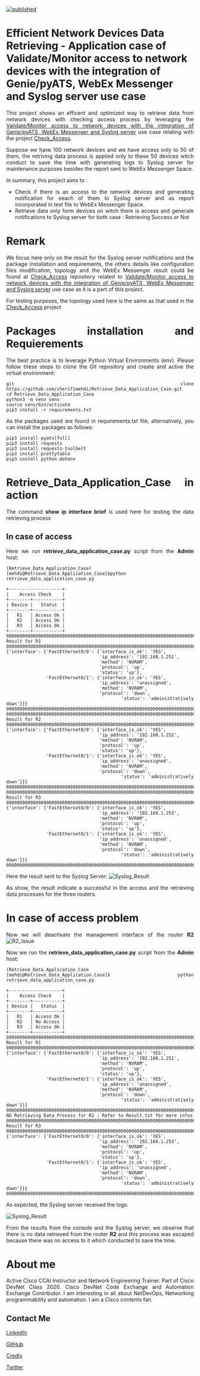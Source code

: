 [![published](https://static.production.devnetcloud.com/codeexchange/assets/images/devnet-published.svg)](https://developer.cisco.com/codeexchange/github/repo/cherifimehdi/Retrieve_Data_Application_Case)

# Efficient Network Devices Data Retrieving - Application case of Validate/Monitor access to network devices with the integration of Genie/pyATS, WebEx Messenger and Syslog server use case

<div style="text-align: justify">

This project shows an efficent and optimized way to retrieve data from network devices with checking access process by leveraging the [Validate/Monitor access to network devices with the integration of Genie/pyATS, WebEx Messenger and Syslog server](https://developer.cisco.com/network-automation/detail/31f2a492-d5b7-11eb-95a0-c6918c6fb71b/) use case relating with the project [Check_Access](https://developer.cisco.com/codeexchange/github/repo/cherifimehdi/Check_Access).

Suppose we have 100 network devices and we have access only to 50 of them, the retriving data process is applied only to these 50 devices witch conduct to save the time with generating logs to Syslog server for maintenance purposes besides the report sent to WebEx Messenger Space.

In summary, this project aims to : 

- Check if there is an access to the network devices and generating notification for eeach of them to Syslog server and as report incorporated in text file to WebEx Messenger Space.
- Retrieve data only form devices on witch there is access and generate notifications to Syslog server for both case : Retrieving Success or Not 
      
# Remark
We focus here only on the result for the Syslog server notifications and the package installation and requirements, the others details like configuration files modification, topology and the WebEx Messenger result could be found at [Check_Access](https://developer.cisco.com/codeexchange/github/repo/cherifimehdi/Check_Access) repository related to [Validate/Monitor access to network devices with the integration of Genie/pyATS, WebEx Messenger and Syslog server](https://developer.cisco.com/network-automation/detail/31f2a492-d5b7-11eb-95a0-c6918c6fb71b/) use case as it is a part of this project.
      
For testing purposes, the topology used here is the same as that used in the [Check_Access](https://developer.cisco.com/codeexchange/github/repo/cherifimehdi/Check_Access) project
      
# Packages installation and Requierements

The best practice is to leverage Python Virtual Environments (env). Please follow these steps to clone the Git repository and create and active the virtual environment:

```
git clone https://github.com/cherifimehdi/Retrieve_Data_Application_Case.git
cd Retrieve_Data_Application_Case
python3 -m venv venv
source venv/bin/activate
pip3 install -r requirements.txt
```
As the packages used are found in requirements.txt file, alternatively, you can install the packages as follows:
```
pip3 install pyats[full]
pip3 install requests
pip3 install requests-toolbelt
pip3 install prettytable
pip3 install python-dotenv
```

# Retrieve_Data_Application_Case in action

The command __show ip interface brief__ is used here for testing the data retrieving process

## In case of access

Here we run __retrieve_data_application_case.py__ script from the __Admin__ host:

```console
(Retrieve_Data_Application_Case) [mehdi@Retrieve_Data_Application_Case]$python  retrieve_data_application_case.py

+--------------------+
|    Access Check    |
+--------+-----------+
| Device |   Status  |
+--------+-----------+
|   R1   | Access Ok |
|   R2   | Access Ok |
|   R3   | Access Ok |
+--------+-----------+
0000000000000000000000000000000000000000000000000000000000000000000000000000000000000000000000000000
Result for R1
0000000000000000000000000000000000000000000000000000000000000000000000000000000000000000000000000000
{'interface': {'FastEthernet0/0': {'interface_is_ok': 'YES',
                                   'ip_address': '192.168.1.251',
                                   'method': 'NVRAM',
                                   'protocol': 'up',
                                   'status': 'up'},
               'FastEthernet0/1': {'interface_is_ok': 'YES',
                                   'ip_address': 'unassigned',
                                   'method': 'NVRAM',
                                   'protocol': 'down',
                                   'status': 'administratively down'}}}
0000000000000000000000000000000000000000000000000000000000000000000000000000000000000000000000000000
0000000000000000000000000000000000000000000000000000000000000000000000000000000000000000000000000000
Result for R2
0000000000000000000000000000000000000000000000000000000000000000000000000000000000000000000000000000
{'interface': {'FastEthernet0/0': {'interface_is_ok': 'YES',
                                   'ip_address': '192.168.1.252',
                                   'method': 'NVRAM',
                                   'protocol': 'up',
                                   'status': 'up'},
               'FastEthernet0/1': {'interface_is_ok': 'YES',
                                   'ip_address': 'unassigned',
                                   'method': 'NVRAM',
                                   'protocol': 'down',
                                   'status': 'administratively down'}}}
0000000000000000000000000000000000000000000000000000000000000000000000000000000000000000000000000000
0000000000000000000000000000000000000000000000000000000000000000000000000000000000000000000000000000
Result for R3
0000000000000000000000000000000000000000000000000000000000000000000000000000000000000000000000000000
{'interface': {'FastEthernet0/0': {'interface_is_ok': 'YES',
                                   'ip_address': '192.168.1.253',
                                   'method': 'NVRAM',
                                   'protocol': 'up',
                                   'status': 'up'},
               'FastEthernet0/1': {'interface_is_ok': 'YES',
                                   'ip_address': 'unassigned',
                                   'method': 'NVRAM',
                                   'protocol': 'down',
                                   'status': 'administratively down'}}}
0000000000000000000000000000000000000000000000000000000000000000000000000000000000000000000000000000
```

Here the result sent to the Syslog Server:
![Syslog_Result](./Images/Syslog_No_Issue.png)

As show, the result indicate a successful in the access and the retrieving data processes for the three routers.

# In case of access problem

Now we will deactivate the management interface of the router __R2__
![R2_Issue](./Images/Create_Issue_R2.png)

Now we run the __retrieve_data_application_case.py__ script from the __Admin__ host:

```console
(Retrieve_Data_Application_Case [mehdi@Retrieve_Data_Application_Case]$ python retrieve_data_application_case.py

+--------------------+
|    Access Check    |
+--------+-----------+
| Device |   Status  |
+--------+-----------+
|   R1   | Access Ok |
|   R2   | No Access |
|   R3   | Access Ok |
+--------+-----------+
0000000000000000000000000000000000000000000000000000000000000000000000000000000000000000000000000000
Result for R1
0000000000000000000000000000000000000000000000000000000000000000000000000000000000000000000000000000
{'interface': {'FastEthernet0/0': {'interface_is_ok': 'YES',
                                   'ip_address': '192.168.1.251',
                                   'method': 'NVRAM',
                                   'protocol': 'up',
                                   'status': 'up'},
               'FastEthernet0/1': {'interface_is_ok': 'YES',
                                   'ip_address': 'unassigned',
                                   'method': 'NVRAM',
                                   'protocol': 'down',
                                   'status': 'administratively down'}}}
0000000000000000000000000000000000000000000000000000000000000000000000000000000000000000000000000000
NO Retrieving Data Process for R2 : Refer to Result.txt for more infos
0000000000000000000000000000000000000000000000000000000000000000000000000000000000000000000000000000
Result for R3
0000000000000000000000000000000000000000000000000000000000000000000000000000000000000000000000000000
{'interface': {'FastEthernet0/0': {'interface_is_ok': 'YES',
                                   'ip_address': '192.168.1.253',
                                   'method': 'NVRAM',
                                   'protocol': 'up',
                                   'status': 'up'},
               'FastEthernet0/1': {'interface_is_ok': 'YES',
                                   'ip_address': 'unassigned',
                                   'method': 'NVRAM',
                                   'protocol': 'down',
                                   'status': 'administratively down'}}}
0000000000000000000000000000000000000000000000000000000000000000000000000000000000000000000000000000
```

As expected, the Syslog server received the logs:

![Syslog_Result](./Images/Syslog_Issue.png)

From the results from the console and the Syslog server, we observe that there is no data retrieved from the router __R2__ and this process was escaped because there was no access to it which conducted to save the time.  

# About me

Active Cisco CCAI Instructor and Network Engineering Trainer. Part of Cisco DevNet Class 2020. Cisco DevNet Code Exchange and Automation Exchange Contributor.
I am interesting in all about NetDevOps, Networking programmability and automation. I am a Cisco contents fan.
      
## Contact Me

[LinkedIn](https://www.linkedin.com/in/mehdi-cherifi) 

[GitHub](https://github.com/cherifimehdi)

[Credly](https://www.credly.com/users/mehdi-cherifi/badges)

[Twitter](https://twitter.com/LocketKeepsake)


